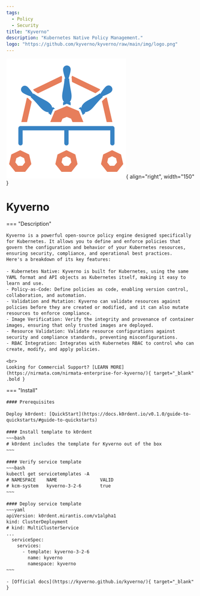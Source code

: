 ```yaml
---
tags:
  - Policy
  - Security
title: "Kyverno"
description: "Kubernetes Native Policy Management."
logo: "https://github.com/kyverno/kyverno/raw/main/img/logo.png"
---
```

![logo](https://github.com/kyverno/kyverno/raw/main/img/logo.png){ align="right", width="150" }
# Kyverno

=== "Description"

    Kyverno is a powerful open-source policy engine designed specifically for Kubernetes. It allows you to define and enforce policies that govern the configuration and behavior of your Kubernetes resources, ensuring security, compliance, and operational best practices. 
    Here's a breakdown of its key features:

    - Kubernetes Native: Kyverno is built for Kubernetes, using the same YAML format and API objects as Kubernetes itself, making it easy to learn and use.
    - Policy-as-Code: Define policies as code, enabling version control, collaboration, and automation. 
    - Validation and Mutation: Kyverno can validate resources against policies before they are created or modified, and it can also mutate resources to enforce compliance. 
    - Image Verification: Verify the integrity and provenance of container images, ensuring that only trusted images are deployed. 
    - Resource Validation: Validate resource configurations against security and compliance standards, preventing misconfigurations. 
    - RBAC Integration: Integrates with Kubernetes RBAC to control who can create, modify, and apply policies.

    <br>
    Looking for Commercial Support? [LEARN MORE](https://nirmata.com/nirmata-enterprise-for-kyverno/){ target="_blank" .bold }
    

=== "Install"

    #### Prerequisites

    Deploy k0rdent: [QuickStart](https://docs.k0rdent.io/v0.1.0/guide-to-quickstarts/#guide-to-quickstarts)

    #### Install template to k0rdent
    ~~~bash
    # k0rdent includes the template for Kyverno out of the box
    ~~~

    #### Verify service template
    ~~~bash
    kubectl get servicetemplates -A
    # NAMESPACE    NAME                VALID
    # kcm-system   kyverno-3-2-6       true
    ~~~

    #### Deploy service template
    ~~~yaml
    apiVersion: k0rdent.mirantis.com/v1alpha1
    kind: ClusterDeployment
    # kind: MultiClusterService
    ...
      serviceSpec:
        services:
          - template: kyverno-3-2-6
            name: kyverno
            namespace: kyverno
    ~~~

    - [Official docs](https://kyverno.github.io/kyverno/){ target="_blank" }

